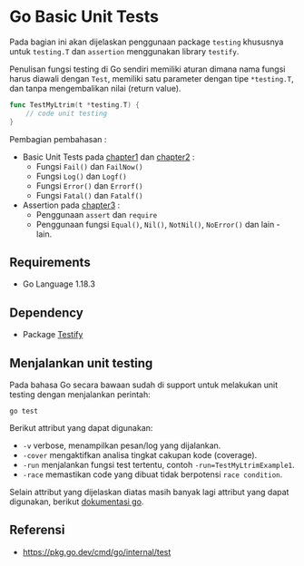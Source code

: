 # Go Basic Unit Tests
Pada bagian ini akan dijelaskan penggunaan package `testing` khususnya untuk `testing.T` dan `assertion` menggunakan library `testify`.

Penulisan fungsi testing di Go sendiri memiliki aturan dimana nama fungsi harus diawali dengan `Test`, memiliki satu parameter dengan tipe `*testing.T`, dan tanpa mengembalikan nilai (return value).
```go
func TestMyLtrim(t *testing.T) {
    // code unit testing
}
```

Pembagian pembahasan :
- Basic Unit Tests pada [chapter1](https://github.com/dewidyabagus/example-unit-tests-with-go/tree/master/examples/chapter1) dan [chapter2](https://github.com/dewidyabagus/example-unit-tests-with-go/tree/master/examples/chapter1) :
  - Fungsi `Fail()` dan `FailNow()`
  - Fungsi `Log()` dan `Logf()`
  - Fungsi `Error()` dan `Errorf()`
  - Fungsi `Fatal()` dan `Fatalf()`
- Assertion pada [chapter3](https://github.com/dewidyabagus/example-unit-tests-with-go/tree/master/examples/chapter3) :
  - Penggunaan `assert` dan `require`
  - Penggunaan fungsi `Equal()`, `Nil()`, `NotNil()`, `NoError()` dan lain - lain.
  
## Requirements
- Go Language 1.18.3

## Dependency
- Package [Testify](https://github.com/stretchr/testify)

## Menjalankan unit testing
Pada bahasa Go secara bawaan sudah di support untuk melakukan unit testing dengan menjalankan perintah:
```console
go test
```
Berikut attribut yang dapat digunakan:
- `-v` verbose, menampilkan pesan/log yang dijalankan.
- `-cover` mengaktifkan analisa tingkat cakupan kode (coverage).
- `-run` menjalankan fungsi test tertentu, contoh `-run=TestMyLtrimExample1`.
- `-race` memastikan code yang dibuat tidak berpotensi `race condition`.

Selain attribut yang dijelaskan diatas masih banyak lagi attribut yang dapat digunakan, berikut [dokumentasi go](https://pkg.go.dev/cmd/go/internal/test).

## Referensi
- https://pkg.go.dev/cmd/go/internal/test
